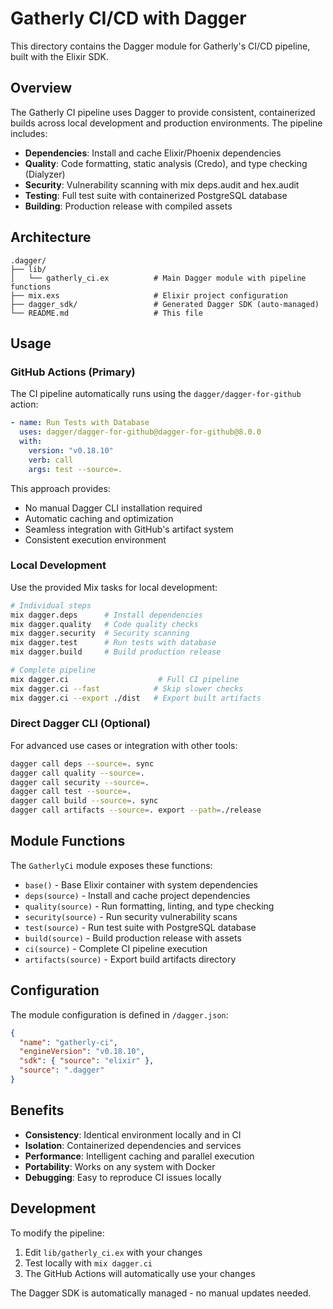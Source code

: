 # Gatherly CI/CD with Dagger

This directory contains the Dagger module for Gatherly's CI/CD pipeline, built with the Elixir SDK.

## Overview

The Gatherly CI pipeline uses Dagger to provide consistent, containerized builds across local development and production environments. The pipeline includes:

- **Dependencies**: Install and cache Elixir/Phoenix dependencies
- **Quality**: Code formatting, static analysis (Credo), and type checking (Dialyzer)  
- **Security**: Vulnerability scanning with mix deps.audit and hex.audit
- **Testing**: Full test suite with containerized PostgreSQL database
- **Building**: Production release with compiled assets

## Architecture

```
.dagger/
├── lib/
│   └── gatherly_ci.ex          # Main Dagger module with pipeline functions
├── mix.exs                     # Elixir project configuration
├── dagger_sdk/                 # Generated Dagger SDK (auto-managed)
└── README.md                   # This file
```

## Usage

### GitHub Actions (Primary)

The CI pipeline automatically runs using the `dagger/dagger-for-github` action:

```yaml
- name: Run Tests with Database
  uses: dagger/dagger-for-github@dagger-for-github@8.0.0
  with:
    version: "v0.18.10"
    verb: call
    args: test --source=.
```

This approach provides:
- No manual Dagger CLI installation required
- Automatic caching and optimization
- Seamless integration with GitHub's artifact system
- Consistent execution environment

### Local Development

Use the provided Mix tasks for local development:

```bash
# Individual steps
mix dagger.deps      # Install dependencies
mix dagger.quality   # Code quality checks
mix dagger.security  # Security scanning
mix dagger.test      # Run tests with database
mix dagger.build     # Build production release

# Complete pipeline
mix dagger.ci                    # Full CI pipeline
mix dagger.ci --fast            # Skip slower checks
mix dagger.ci --export ./dist   # Export built artifacts
```

### Direct Dagger CLI (Optional)

For advanced use cases or integration with other tools:

```bash
dagger call deps --source=. sync
dagger call quality --source=.
dagger call security --source=.
dagger call test --source=.
dagger call build --source=. sync
dagger call artifacts --source=. export --path=./release
```

## Module Functions

The `GatherlyCi` module exposes these functions:

- `base()` - Base Elixir container with system dependencies
- `deps(source)` - Install and cache project dependencies  
- `quality(source)` - Run formatting, linting, and type checking
- `security(source)` - Run security vulnerability scans
- `test(source)` - Run test suite with PostgreSQL database
- `build(source)` - Build production release with assets
- `ci(source)` - Complete CI pipeline execution
- `artifacts(source)` - Export build artifacts directory

## Configuration

The module configuration is defined in `/dagger.json`:

```json
{
  "name": "gatherly-ci",
  "engineVersion": "v0.18.10", 
  "sdk": { "source": "elixir" },
  "source": ".dagger"
}
```

## Benefits

- **Consistency**: Identical environment locally and in CI
- **Isolation**: Containerized dependencies and services
- **Performance**: Intelligent caching and parallel execution
- **Portability**: Works on any system with Docker
- **Debugging**: Easy to reproduce CI issues locally

## Development

To modify the pipeline:

1. Edit `lib/gatherly_ci.ex` with your changes
2. Test locally with `mix dagger.ci`
3. The GitHub Actions will automatically use your changes

The Dagger SDK is automatically managed - no manual updates needed.
